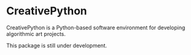 # CreativePython

CreativePython is a Python-based software environment for developing algorithmic art projects.

This package is still under development.
